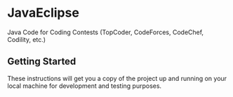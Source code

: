# JavaEclipse

Java Code for Coding Contests (TopCoder, CodeForces, CodeChef, Codility, etc.)

## Getting Started
These instructions will get you a copy of the project up and running on your local machine for development and testing purposes. 